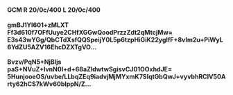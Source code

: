 #### GCM R 20/0c/400 L 20/0c/400
**gmBJ1Yl601+zMLXT**<br/>**Ff3d610f7OFfUuye2CHfXGGwQoodPrzzZdt2qMtcjMw=**<br/>**E3s43wYGg/QbCTdXsfQQSpeijY0L5p6tzpHiGiK22ygIfF+8vIm2u+PiWyL6YdZU5AZV16EhcDZXTgVO...**<br/><br/>
**Bvzv/PqN5+NjBljs**<br/>**paS+NVuZ+IvnN0I+d+68aZldwtwSgisvCJ01OOxhdJE=**<br/>**5HunjooeOS/uvbe/LLbqZEq9iadvjMjMYxmK7SIqtGbQwJ+vyvbhRCIV50Arty62hCS7kWv60bIppN/Z...**